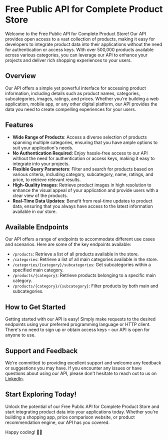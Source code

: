 # Free Public API for Complete Product Store

Welcome to the Free Public API for Complete Product Store! Our API provides open access to a vast collection of products, making it easy for developers to integrate product data into their applications without the need for authentication or access keys. With over 500,000 products available across various categories, you can leverage our API to enhance your projects and deliver rich shopping experiences to your users.

## Overview

Our API offers a simple yet powerful interface for accessing product information, including details such as product names, categories, subcategories, images, ratings, and prices. Whether you're building a web application, mobile app, or any other digital platform, our API provides the data you need to create compelling experiences for your users.

## Features

- **Wide Range of Products**: Access a diverse selection of products spanning multiple categories, ensuring that you have ample options to suit your application's needs.
- **No Authentication Required**: Enjoy hassle-free access to our API without the need for authentication or access keys, making it easy to integrate into your projects.
- **Flexible Query Parameters**: Filter and search for products based on various criteria, including category, subcategory, name, ratings, and price, to retrieve relevant results.
- **High-Quality Images**: Retrieve product images in high resolution to enhance the visual appeal of your application and provide users with a clear view of the products.
- **Real-Time Data Updates**: Benefit from real-time updates to product data, ensuring that you always have access to the latest information available in our store.

## Available Endpoints

Our API offers a range of endpoints to accommodate different use cases and scenarios. Here are some of the key endpoints available:

- `/products`: Retrieve a list of all products available in the store.
- `/categories`: Retrieve a list of all main categories available in the store.
- `/categories/{category}/subcategories`: Get subcategories within a specified main category.
- `/products/{category}`: Retrieve products belonging to a specific main category.
- `/products/{category}/{subcategory}`: Filter products by both main and subcategories.

## How to Get Started

Getting started with our API is easy! Simply make requests to the desired endpoints using your preferred programming language or HTTP client. There's no need to sign up or obtain access keys – our API is open for anyone to use.

## Support and Feedback

We're committed to providing excellent support and welcome any feedback or suggestions you may have. If you encounter any issues or have questions about using our API, please don't hesitate to reach out to us on [LinkedIn]("https://www.linkedin.com/in/ranjeet-jd/").


## Start Exploring Today!

Unlock the potential of our Free Public API for Complete Product Store and start integrating product data into your applications today. Whether you're building a shopping app, price comparison website, or product recommendation engine, our API has you covered.

Happy coding! 🛒🚀
